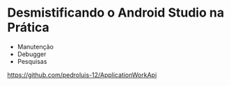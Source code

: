 # Desmistificando o Android Studio na Prática

- Manutenção
- Debugger
- Pesquisas

https://github.com/pedroluis-12/ApplicationWorkApi

